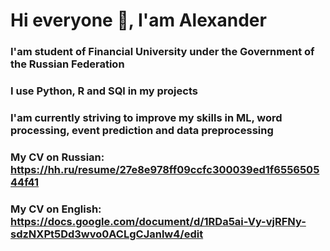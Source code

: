 # Hi everyone 👋, I'am Alexander

### I'am student of Financial University under the Government of the Russian Federation
### I use Python, R and SQl in my projects
### I'am currently striving to improve my skills in ML, word processing, event prediction and data preprocessing
### My CV on Russian: https://hh.ru/resume/27e8e978ff09ccfc300039ed1f655650544f41
### My CV on English: https://docs.google.com/document/d/1RDa5ai-Vy-vjRFNy-sdzNXPt5Dd3wvo0ACLgCJanlw4/edit
